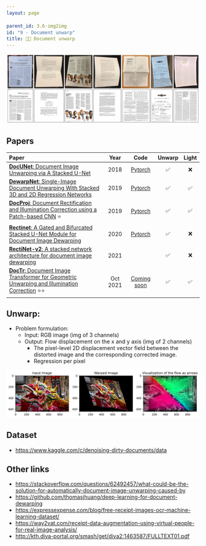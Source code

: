 ```yaml
---
layout: page

parent_id: 3.6-img2img
id: "9 - Document unwarp"
title: 📃📄 Document unwarp
---
```



![](img/summary.png)

## Papers

| Paper | Year | Code | Unwarp | Light |
|:------|:----:|:----:|:------:|:-----:|
| [**DocUNet**: Document Image Unwarping via A Stacked U-Net](https://openaccess.thecvf.com/content_cvpr_2018/papers/Ma_DocUNet_Document_Image_CVPR_2018_paper.pdf) | 2018 | [Pytorch](https://github.com/teresasun/docUnet.pytorch) | ✅ | ❌ |
| [**DewarpNet**: Single-Image Document Unwarping With Stacked 3D and 2D Regression Networks](https://openaccess.thecvf.com/content_ICCV_2019/papers/Das_DewarpNet_Single-Image_Document_Unwarping_With_Stacked_3D_and_2D_Regression_ICCV_2019_paper.pdf) | 2019 | [Pytorch](https://github.com/cvlab-stonybrook/DewarpNet) | ✅ | ✅ |
| [**DocProj**: Document Rectification and Illumination Correction using a Patch-based CNN](https://arxiv.org/pdf/1909.09470.pdf) ⭐ | 2019 | [Pytorch](https://github.com/xiaoyu258/DocProj) | ✅ | ✅ |
| [**Rectinet**: A Gated and Bifurcated Stacked U-Net Module for Document Image Dewarping](https://arxiv.org/pdf/2007.09824v1.pdf) | 2020 | [Pytorch](https://github.com/DVLP-CMATERJU/RectiNet) | ✅ | ❌ |
| [**RectiNet-v2**: A stacked network architecture for document image dewarping](https://arxiv.org/pdf/2102.01120v1.pdf) | 2021 |  | ✅ | ❌ |
| [**DocTr**: Document Image Transformer for Geometric Unwarping and Illumination Correction](https://arxiv.org/pdf/2110.12942v1.pdf) ⭐⭐ | Oct 2021 | [Coming soon](https://github.com/fh2019ustc/doctr) | ✅ | ✅ |

  
## Unwarp:
- Problem formulation:
  - Input: RGB image (img of 3 channels)
  - Output: Flow displacement on the x and y axis (img of 2 channels)
    - The pixel-level 2D displacement vector field between the distorted image and the corresponding corrected image.
    - Regression per pixel

![](img/unwarp.png)


## Dataset
- https://www.kaggle.com/c/denoising-dirty-documents/data


## Other links
- https://stackoverflow.com/questions/62492457/what-could-be-the-solution-for-automatically-document-image-unwarping-caused-by
- https://github.com/thomasjhuang/deep-learning-for-document-dewarping
- https://expressexpense.com/blog/free-receipt-images-ocr-machine-learning-dataset/
- https://way2vat.com/receipt-data-augmentation-using-virtual-people-for-real-image-analysis/
- http://kth.diva-portal.org/smash/get/diva2:1463587/FULLTEXT01.pdf
